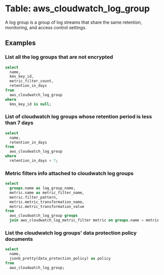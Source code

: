 # Table: aws_cloudwatch_log_group

A log group is a group of log streams that share the same retention, monitoring, and access control settings.

## Examples

### List all the log groups that are not encrypted

```sql
select
  name,
  kms_key_id,
  metric_filter_count,
  retention_in_days
from
  aws_cloudwatch_log_group
where
  kms_key_id is null;
```

### List of cloudwatch log groups whose retention period is less than 7 days

```sql
select
  name,
  retention_in_days
from
  aws_cloudwatch_log_group
where
  retention_in_days < 7;
```

### Metric filters info attached to cloudwatch log groups

```sql
select
  groups.name as log_group_name,
  metric.name as metric_filter_name,
  metric.filter_pattern,
  metric.metric_transformation_name,
  metric.metric_transformation_value
from
  aws_cloudwatch_log_group groups
  join aws_cloudwatch_log_metric_filter metric on groups.name = metric.log_group_name;
```

### List the cloudwatch log groups' data protection policy documents

```sql
select
  name,
  jsonb_pretty(data_protection_policy) as policy
from
  aws_cloudwatch_log_group;
```
